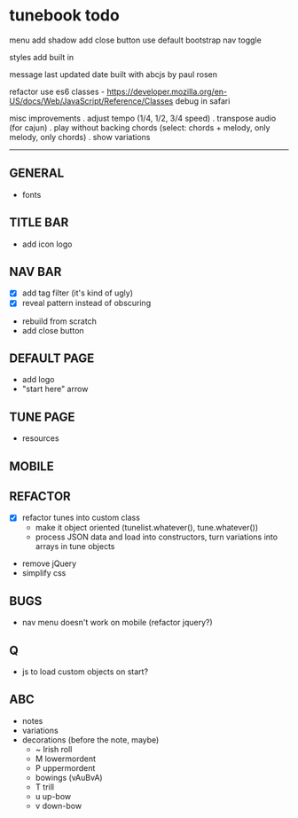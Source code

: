 # tunebook todo


menu
	add shadow
	add close button
	use default bootstrap nav toggle 
	
styles
	add built in
	
	
message
	last updated date
	built with abcjs by paul rosen

refactor
    use es6 classes - https://developer.mozilla.org/en-US/docs/Web/JavaScript/Reference/Classes
    debug in safari

misc improvements
 . adjust tempo (1/4, 1/2, 3/4 speed)
 . transpose audio (for cajun)
 . play without backing chords (select: chords + melody, only melody, only chords)
 . show variations 

----


## GENERAL
* fonts

## TITLE BAR
* add icon logo

## NAV BAR 
* [x] add tag filter (it's kind of ugly) 
* [x] reveal pattern instead of obscuring
* rebuild from scratch 
* add close button


## DEFAULT PAGE
* add logo
* "start here" arrow 
  
## TUNE PAGE 
* resources
  
## MOBILE
  
## REFACTOR
* [x] refactor tunes into custom class 
    * make it object oriented (tunelist.whatever(), tune.whatever())
    * process JSON data and load into constructors, turn variations into arrays in tune objects 
* remove jQuery
* simplify css
  
## BUGS
* nav menu doesn't work on mobile (refactor jquery?)
  
## Q
* js to load custom objects on start? 

## ABC
* notes
* variations
* decorations (before the note, maybe)
    * ~       Irish roll
    * M       lowermordent
    * P       uppermordent
    * bowings (vAuBvA)
    * T       trill
    * u       up-bow
    * v       down-bow